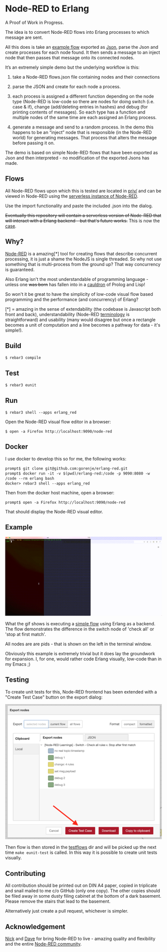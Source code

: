 Node-RED to Erlang
=====

A Proof of Work in Progress.

The idea is to convert Node-RED flows into Erlang processes to which message are sent.

All this does is take an [example flow](https://cdn.flowhub.org/?t=0&fhid=ea246f68766c8630&tk=#flow/ea246f68766c8630) exported as [Json](priv/flow.json), parse the Json and create processes for each node found. It then sends a message to an inject node that then passes that message onto its connected nodes.


It’s an extremely simple demo but the underlying workflow is this:

1. take a Node-RED flows.json file containing nodes and their connections

2. parse the JSON and create for each node a process.

3. each process is assigned a different function depending on the node type (Node-RED is low-code so there are nodes for doing switch (i.e. case & if), change (add/deleting entries in hashes) and debug (for printing contents of messages). So each type has a function and multiple nodes of the same time are each assigned an Erlang process.

4. generate a message and send to a random process. In the demo this happens to be an “inject” node that is responsible (in the Node-RED world) for generating messages. That process that alters the message before passing it on.

The demo is based on simple Node-RED flows that have been exported as Json and then interpreted - no modification of the exported Jsons has made.

Flows
----

All Node-RED flows upon which this is tested are located in [priv/](priv/) and can be viewed in Node-RED using the [serverless instance of Node-RED](https://cdn.flowhub.org).

Use the import functionality and paste the included .json into the dialog.

~~Eventually this repository will contain a serverless version of Node-RED that will interact with a Erlang backend - but that's future works.~~ This is now the [case](node-red-frontend/).

Why?
---

[Node-RED](https://nodered.org) is a amazing[*] tool for creating flows that describe concurrent processing, it is just a shame the NodeJS is single threaded. So why not use something that is multi-process from the ground up? That way concurrency is guaranteed.

Also Erlang isn't the most understandable of programming language - unless one ~~was born~~ has fallen into in a [cauldron](https://en.wikipedia.org/wiki/Obelix) of Prolog and Lisp!

So won't it be great to have the simplicity of low-code visual flow based programming and the performance (and concurrency) of Erlang?

[*] = amazing in the sense of extendability (the codebase is Javascript both front and back), understandability (Node-RED [terminology](https://blog.openmindmap.org/blog/pipes-wires-nodes) is straightforward) and usability (many would disagree but once a rectangle becomes a unit of computation and a line becomes a pathway for data - it's simple!).

Build
-----

    $ rebar3 compile

Test
-----

    $ rebar3 eunit

Run
---

    $ rebar3 shell --apps erlang_red

Open the Node-RED visual flow editor in a browser:

    $ open -a Firefox http://localhost:9090/node-red

Docker
---

I use docker to develop this so for me, the following works:

    prompt$ git clone git@github.com:gorenje/erlang-red.git
    prompt$ docker run -it -v $(pwd)/erlang-red:/code -p 9090:8080 -w /code --rm erlang bash
    docker> rebar3 shell --apps erlang_red

Then from the docker host machine, open a browser:

    prompt$ open -a Firefox http://localhost:9090/node-red

That should display the Node-RED visual editor.

Example
---

![img](.images/erlang-red.gif)

What the gif shows is executing a [simple flow](https://flowhub.org/f/ea246f68766c8630) using Erlang as a backend. The flow demonstrates the difference in the switch node of 'check all' or 'stop at first match'.

All nodes are are pids - that is shown on the left in the terminal window.

Obviously this example is extremely trivial but it does lay the groundwork for expansion. I, for one, would rather code Erlang visually, low-code than in my Emacs ;)


Testing
---

To create unit tests for this, Node-RED frontend has been extended with a
"Create Test Case" button on the export dialog:

![img](.images/create-test-case.png)

Then flow is then stored in the [testflows](priv/testflows) dir and will be picked up the next time `make eunit-test` is called. In this way it is possible to create unit tests visually.

Contributing
---

All contribution should be printed out on DIN A4 paper, copied in triplicate  and snail mailed to me c/o GitHub (only one copy). The other copies should be filed away in some dusty filing cabinet at the bottom of a dark basement. Please remove the stairs that lead to the basement.

Alternatively just create a pull request, whichever is simpler.

Acknowledgement
---

[Nick](https://github.com/knolleary) and [Dave](https://github.com/dceejay) for bring Node-RED to live - amazing quality and flexibility and the entire [Node-RED community](https://discourse.nodered.org/).
